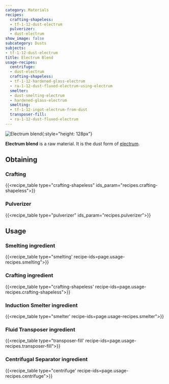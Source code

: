 ```yaml
---
category: Materials
recipes:
  crafting-shapeless:
  - tf-1-12-dust-electrum
  pulverizer:
  - dust-electrum
show_image: false
subcategory: Dusts
subjects:
- tf-1-12-dust-electrum
title: Electrum Blend
usage-recipes:
  centrifuge:
  - dust-electrum
  crafting-shapeless:
  - tf-1-12-hardened-glass-electrum
  - ra-1-12-dust-fluxed-electrum-using-electrum
  smelter:
  - dust-smelting-electrum
  - hardened-glass-electrum
  smelting:
  - tf-1-12-ingot-electrum-from-dust
  transposer-fill:
  - ra-1-12-dust-fluxed-electrum
---
```


![Electrum blend](/images/docs/1.12/thermal-foundation/dust-electrum.png){:style="height: 128px"}


**Electrum blend** is a raw material. It is the dust form of
[electrum](../electrum-ingot/).


Obtaining
---------

### Crafting
{{<recipe_table type="crafting-shapeless" ids_param="recipes.crafting-shapeless">}}

### Pulverizer
{{<recipe_table type="pulverizer" ids_param="recipes.pulverizer">}}


Usage
-----

### Smelting ingredient
{{<recipe_table type="smelting' recipe-ids=page.usage-recipes.smelting">}}

### Crafting ingredient
{{<recipe_table type="crafting-shapeless' recipe-ids=page.usage-recipes.crafting-shapeless">}}

### Induction Smelter ingredient
{{<recipe_table type="smelter' recipe-ids=page.usage-recipes.smelter">}}

### Fluid Transposer ingredient
{{<recipe_table type="transposer-fill' recipe-ids=page.usage-recipes.transposer-fill">}}

### Centrifugal Separator ingredient
{{<recipe_table type="centrifuge' recipe-ids=page.usage-recipes.centrifuge">}}
